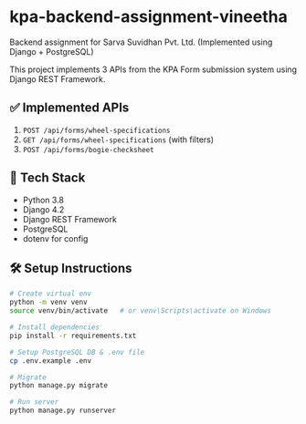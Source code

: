 # kpa-backend-assignment-vineetha
Backend assignment for Sarva Suvidhan Pvt. Ltd. (Implemented using Django + PostgreSQL)

This project implements 3 APIs from the KPA Form submission system using Django REST Framework.

## ✅ Implemented APIs
1. `POST /api/forms/wheel-specifications`
2. `GET /api/forms/wheel-specifications` (with filters)
3. `POST /api/forms/bogie-checksheet`

## 🚀 Tech Stack
- Python 3.8
- Django 4.2
- Django REST Framework
- PostgreSQL
- dotenv for config

## 🛠️ Setup Instructions

```bash
# Create virtual env
python -m venv venv
source venv/bin/activate   # or venv\Scripts\activate on Windows

# Install dependencies
pip install -r requirements.txt

# Setup PostgreSQL DB & .env file
cp .env.example .env

# Migrate
python manage.py migrate

# Run server
python manage.py runserver
